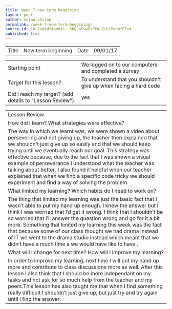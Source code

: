 ```yaml
---
title: Week 7 new term beggining
layout: post
author: sujan.ahilan
permalink: /week-7-new-term-beggining/
source-id: 10_2u8kdfAbm0j1-_6hQLbFvwEaPtN-ZiG1PwnmfFTx4
published: true
---
```

<table>
  <tr>
    <td>Title</td>
    <td>New term beginning</td>
    <td>Date</td>
    <td>09/01/17</td>
  </tr>
</table>


<table>
  <tr>
    <td>Starting point</td>
    <td>We logged on to our computers and completed a  survey</td>
  </tr>
  <tr>
    <td>Target for this lesson?</td>
    <td>To understand that you shouldn't give up when facing a hard code</td>
  </tr>
  <tr>
    <td>Did I reach my target? 
(add details to "Lesson Review")</td>
    <td> yes</td>
  </tr>
</table>


<table>
  <tr>
    <td>Lesson Review</td>
  </tr>
  <tr>
    <td>How did I learn? What strategies were effective? </td>
  </tr>
  <tr>
    <td>The way in which we learnt was, we were  shown a video about persevering and not giving  up, the teacher then explained that we shouldn't just give up so easily and that we should keep trying until  we eventually reach  our goal. This strategy was effective because, due to the fact that I was shown a visual example of perseverance I understood what the teacher was talking about better. I also found it helpful when our teacher explained that when we find a specific  code tricky we should experiment and find a way of solving the problem</td>
  </tr>
  <tr>
    <td>What limited my learning? Which habits do I need to work on? </td>
  </tr>
  <tr>
    <td>The thing that limited my learning was just the basic fact  that  I wasn’t able to put my hand up enough. I knew the answer but I think I was worried that I’d get it  wrong. I think that I shouldn’t be so worried that i’ll answer  the question wrong  and go for it a bit more. Something that limited my learning this week was the fact that because some of our class thought we had drama instead of  IT we went to the drama studio instead which meant that we didn’t have a much time a we would have like to have .</td>
  </tr>
  <tr>
    <td>What will I change for next time? How will I improve my learning?</td>
  </tr>
  <tr>
    <td>In order to improve my learning, next time I will put my hand up more and contribute to class discussions more as well. After this lesson I also think that I should be more independant on my tasks and not ask for so much help from the teacher and my peers.This lesson has also taught me that when I find something really difficult I shouldn’t  just give up, but just try  and try again until I find the answer.</td>
  </tr>
</table>


